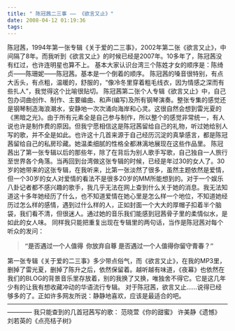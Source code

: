 ```yaml
---
title: " 陈冠茜二三事 —— 《欲言又止》"
date: 2008-04-12 01:19:36
tags:
---
```


陈冠茜，1994年第一张专辑《关于爱的二三事》，2002年第二张《欲言又止》，中间隔了8年。而我听到《欲言又止》的时候已经是2007年。10多年了，陈冠茜没有红过，也许连明星也算不上。 基本大家认识台湾三个陈姓才女的顺序是：陈绮贞——陈珊妮——陈冠茜。基本是一个倒着的顺序。 陈冠茜的嗓音很特别，有点大舌头，有点粗，温暖的，舒服的，“像冷冬里穿着粗毛线衣，因为情感之深而有些扎人”，我觉得这个比喻很贴切。 陈冠茜第二张个人专辑《欲言又止》中，自己包办词曲创作、制作、主要编曲、和声(编写)及所有钢琴演奏。整张专集的感觉还是钢琴制造海浪潮水，安静地一次次涌向海岸和心灵。这很自然会想到雷光夏的《黑暗之光》。由于所有元素全是自己参与制作，所以整个的感觉非常统一，有人说也许是制作费的原因。但我宁愿相信这是陈冠茜留给自己的礼物，听过她给别人写的歌，并不全是如此。也许这十几首来源于自己经历沉淀的真挚感言，都是陈冠茜留给自己的私房珍藏。她温柔细腻的性格全都淋漓地展现在这些作品里。 陈冠茜出了第一张专辑以后的那些年，除了在背后为别人歌手写歌，自己独自一人旅行至世界各个角落。当再回到台湾做这张专辑的时候，已经是年过30的女人了。30岁的她带来的这张专辑，在我听来，比第一张淡然了很多，虽然主题依然是爱情，但一个30岁的女人对爱情的看法不是很多20岁的MM所能想到的。对于一个娱乐八卦记者都不感兴趣的歌手，我几乎无法在网上查到什么关于她的消息。我无法知道这十多年她经历了什么，也不知道爱情在她心里是怎么样一个地位，不知道她经历过怎么样的感情，遇到过什么样的人，正如封面一个大大的厚帽子扣着半个脑袋，我们看不清，但很迷人。通过她的音乐我们能感到冠茜骨子里的柔情似水，是如此的女人味。 同样我只能把重复出现在专辑里的两句话，当作是陈冠茜对每个听众的发问：

> **“是否遇过一个人值得  你放弃自尊** **是否遇过一个人值得你留守青春？”**

第一张专辑《关于爱的二三事》多少带点俗气，而《欲言又止》，在我的MP3里，删掉了雷光夏，删掉了陈升之后，依然保留着。越听越有味道，《夜幕》也依然在我们的BLOG的背景音乐里存放着，别的我换了又换，唯独舍不得它。它是这几年少有的让我有想收藏冲动的华语流行专辑。 对于陈冠茜，欲言又止……说得已经够多的了。正如许多网友所说：静静地喜欢，应该是最适合的吧。 ———————————————————————————————————————— 我只能查到的几首冠茜写的歌： 范晓萱《你的甜蜜》 许美静《遗憾》 刘若英的《点亮桔子树》